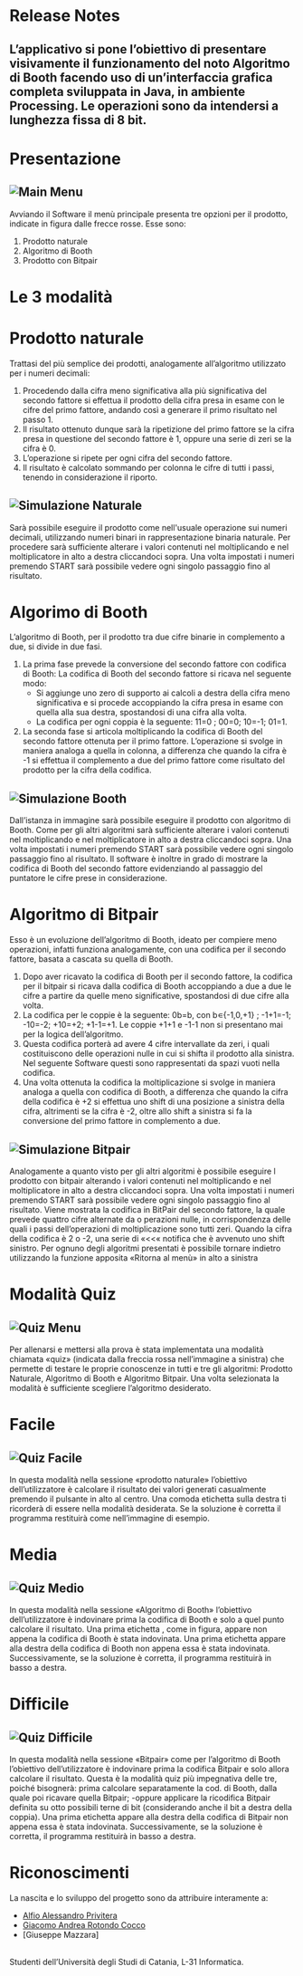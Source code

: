 # Release Notes
## L’applicativo si pone l’obiettivo di presentare visivamente il funzionamento del noto Algoritmo di Booth facendo uso di un’interfaccia grafica completa sviluppata in Java, in ambiente Processing. Le operazioni sono da  intendersi a lunghezza fissa di 8 bit.
# Presentazione

## ![Main Menu](https://github.com/coccojack/VisualBooth/blob/main/screenshots/menu_principale.PNG)
Avviando il Software il menù principale presenta tre opzioni per il prodotto, indicate in figura dalle frecce rosse.
Esse sono:
1. Prodotto naturale
2. Algoritmo di Booth
3. Prodotto con Bitpair

# Le 3 modalità
# Prodotto naturale
Trattasi del più semplice dei prodotti, analogamente all’algoritmo utilizzato per i numeri decimali:
1. Procedendo dalla cifra meno significativa alla più significativa del secondo fattore si effettua il prodotto della cifra presa in esame con le cifre del primo fattore, andando così a generare il primo risultato nel passo 1.
2. Il risultato ottenuto dunque sarà la ripetizione del primo fattore se la cifra presa in questione del secondo fattore è 1, oppure una serie di zeri se la cifra è 0.
3. L’operazione si ripete per ogni cifra del secondo fattore.
4. Il risultato è calcolato sommando per colonna le cifre di tutti i passi, tenendo in considerazione il riporto.

## ![Simulazione Naturale](https://github.com/coccojack/VisualBooth/blob/main/screenshots/sim_naturale.PNG)
Sarà possibile eseguire il prodotto come nell'usuale operazione sui numeri decimali, utilizzando numeri binari in rappresentazione binaria naturale. Per procedere sarà sufficiente alterare i valori contenuti nel moltiplicando
e nel moltiplicatore in alto a destra cliccandoci sopra. 
Una volta impostati i numeri premendo START sarà possibile vedere ogni singolo passaggio fino al risultato.

# Algorimo di Booth
L’algoritmo di Booth, per il prodotto tra due cifre binarie in complemento a due, si divide in due fasi.
1. La prima fase prevede la conversione del secondo fattore con codifica di Booth:
La codifica di Booth del secondo fattore si ricava nel seguente modo:
    - Si aggiunge uno zero di supporto ai calcoli a destra della cifra meno significativa e si procede accoppiando la cifra presa in esame con quella alla sua destra, spostandosi di una cifra alla volta.
    - La codifica per ogni coppia è la seguente: 11=0 ; 00=0; 10=-1; 01=1.
2. La seconda fase si articola moltiplicando la codifica di Booth del secondo fattore ottenuta per il primo fattore. L’operazione si svolge in maniera analoga a quella in colonna, a differenza che quando la cifra è -1 si effettua il complemento a due del primo fattore come risultato del prodotto per la cifra della codifica.

## ![Simulazione Booth](https://github.com/coccojack/VisualBooth/blob/main/screenshots/sim_booth.PNG)
Dall’istanza in immagine sarà possibile eseguire il prodotto con algoritmo di Booth.
Come per gli altri algoritmi sarà sufficiente alterare i valori contenuti nel moltiplicando e nel moltiplicatore in alto a destra cliccandoci sopra. Una volta impostati i numeri premendo START sarà possibile vedere ogni singolo passaggio fino al risultato.
Il software è inoltre in grado di mostrare la codifica di Booth del secondo fattore evidenziando al passaggio del puntatore le cifre prese in considerazione.

# Algoritmo di Bitpair
Esso è un evoluzione dell’algoritmo di Booth, ideato per compiere meno operazioni, infatti funziona analogamente, con una codifica per il secondo fattore, basata a cascata su quella di Booth.
1. Dopo aver ricavato la codifica di Booth per il secondo fattore, la codifica per il bitpair si ricava dalla codifica di Booth accoppiando a due a due le cifre a partire da quelle meno significative, spostandosi di due cifre alla volta.
2. La codifica per le coppie è la seguente: 0b=b, con b∊{-1,0,+1} ; -1+1=-1; -10=-2; +10=+2; +1-1=+1. Le coppie +1+1 e -1-1 non si presentano mai per la logica dell’algoritmo.
3. Questa codifica porterà ad avere 4 cifre intervallate da zeri, i quali costituiscono delle operazioni nulle in cui si shifta il prodotto alla sinistra. Nel seguente Software questi sono rappresentati da spazi vuoti nella codifica.
4. Una volta ottenuta la codifica la moltiplicazione si svolge in maniera analoga a quella con codifica di Booth, a differenza che quando la cifra della codifica è +2 si effettua uno shift di una posizione a sinistra della cifra, altrimenti se la cifra è -2, oltre allo shift a sinistra si fa la conversione del primo fattore in complemento 
a due.

## ![Simulazione Bitpair](https://github.com/coccojack/VisualBooth/blob/main/screenshots/sim_bitpair.PNG)
Analogamente a quanto visto per gli altri algoritmi è possibile eseguire l prodotto con bitpair alterando i valori contenuti nel moltiplicando e nel moltiplicatore in alto a destra cliccandoci sopra. Una volta impostati i numeri premendo START sarà possibile vedere ogni singolo passaggio fino al risultato.
Viene mostrata la codifica in BitPair del secondo fattore, la quale prevede quattro cifre alternate da o perazioni nulle, in corrispondenza delle quali i passi dell’operazioni di moltiplicazione sono tutti zeri.
Quando la cifra della codifica è 2 o -2, una serie di «<<« notifica che è avvenuto uno shift sinistro.
Per ognuno degli algoritmi presentati è possibile tornare indietro utilizzando la funzione apposita «Ritorna al menù» in alto a sinistra

# Modalità Quiz
## ![Quiz Menu](https://github.com/coccojack/VisualBooth/blob/main/screenshots/menu_quiz.PNG)
Per allenarsi e mettersi alla prova è stata implementata una modalità chiamata «quiz» (indicata dalla freccia rossa nell’immagine a sinistra) che permette di testare le proprie conoscenze in tutti e tre gli algoritmi: 
Prodotto Naturale, Algoritmo di Booth e Algoritmo Bitpair.
Una volta selezionata la modalità è sufficiente scegliere l’algoritmo desiderato.

# Facile
## ![Quiz Facile](https://github.com/coccojack/VisualBooth/blob/main/screenshots/quiz_naturale.PNG)
In questa modalità nella sessione «prodotto naturale» l’obiettivo dell’utilizzatore è calcolare il risultato dei
valori generati casualmente premendo il pulsante <start> in alto al centro.
Una comoda etichetta sulla destra ti ricorderà di essere nella modalità desiderata.
Se la soluzione è corretta il programma restituirà <OK> come nell’immagine di esempio.
 
# Media
## ![Quiz Medio](https://github.com/coccojack/VisualBooth/blob/main/screenshots/quiz_booth.PNG)
In questa modalità nella sessione «Algoritmo di Booth» l’obiettivo dell’utilizzatore è indovinare prima la codifica di Booth e solo a quel punto calcolare il risultato.
Una prima etichetta <OK>, come in figura, appare non appena la codifica di Booth è stata indovinata.
Una prima etichetta <OK> appare alla destra della codifica di Booth non appena essa è stata indovinata. 
Successivamente, se la soluzione è corretta, il programma restituirà <OK> in basso a destra.

# Difficile
## ![Quiz Difficile](https://github.com/coccojack/VisualBooth/blob/main/screenshots/quiz_bitpair.PNG)
In questa modalità nella sessione «Bitpair» come per l’algoritmo di Booth l’obiettivo dell’utilizzatore è indovinare prima la codifica Bitpair e solo allora calcolare il risultato.
Questa è la modalità quiz più impegnativa delle tre, poiché bisognerà: 
prima calcolare separatamente la cod. di Booth, dalla quale poi ricavare quella Bitpair;
-oppure applicare la ricodifica Bitpair definita su otto possibili terne di bit (considerando anche il bit a destra della coppia).
Una prima etichetta <OK> appare alla destra della codifica di Bitpair non appena essa è stata indovinata. Successivamente, se la soluzione è corretta, il programma restituirà <OK> in basso a destra.

# Riconoscimenti
La nascita e lo sviluppo del progetto sono da attribuire interamente a:
- [Alfio Alessandro Privitera](https://github.com/AlfioA)
- [Giacomo Andrea Rotondo Cocco](https://github.com/coccojack)
- [Giuseppe Mazzara]
<br>
Studenti dell’Università degli Studi di Catania, L-31 Informatica.

